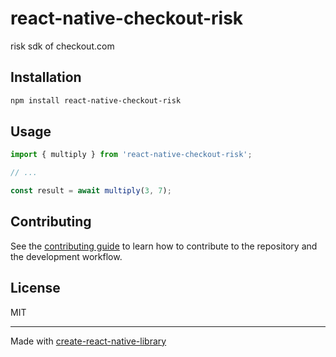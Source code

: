 # react-native-checkout-risk

risk sdk of checkout.com

## Installation

```sh
npm install react-native-checkout-risk
```

## Usage

```js
import { multiply } from 'react-native-checkout-risk';

// ...

const result = await multiply(3, 7);
```

## Contributing

See the [contributing guide](CONTRIBUTING.md) to learn how to contribute to the repository and the development workflow.

## License

MIT

---

Made with [create-react-native-library](https://github.com/callstack/react-native-builder-bob)
